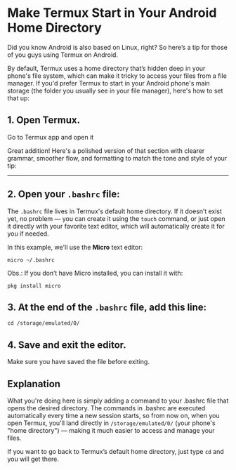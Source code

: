 # Make Termux Start in Your Android Home Directory

Did you know Android is also based on Linux, right? So here’s a tip for those of you guys using Termux on Android.

By default, Termux uses a home directory that’s hidden deep in your phone's file system, which can make it tricky to access your files from a file manager. If you'd prefer Termux to start in your Android phone's main storage (the folder you usually see in your file manager), here's how to set that up:

## 1. Open Termux.

Go to Termux app and open it

Great addition! Here's a polished version of that section with clearer grammar, smoother flow, and formatting to match the tone and style of your tip:

---

## 2. Open your `.bashrc` file:

The `.bashrc` file lives in Termux's default home directory. If it doesn’t exist yet, no problem — you can create it using the `touch` command, or just open it directly with your favorite text editor, which will automatically create it for you if needed.

In this example, we'll use the **Micro** text editor:

```
micro ~/.bashrc
```

Obs.: If you don’t have Micro installed, you can install it with:

```
pkg install micro
```

## 3. At the end of the `.bashrc` file, add this line:

```
cd /storage/emulated/0/
```

## 4. Save and exit the editor.

Make sure you have saved the file before exiting.

## Explanation

What you're doing here is simply adding a command to your .bashrc file that opens the desired directory. The commands in .bashrc are executed automatically every time a new session starts, so from now on, when you open Termux, you'll land directly in `/storage/emulated/0/` (your phone's "home directory") — making it much easier to access and manage your files.

If you want to go back to Termux’s default home directory, just type `cd` and you will get there.
